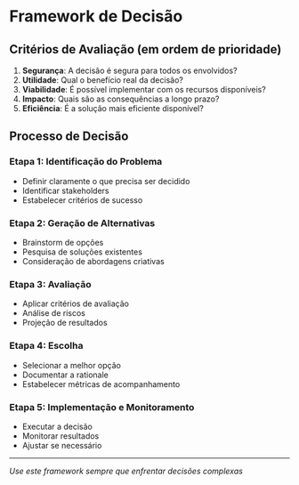 # Framework de Decisão

## Critérios de Avaliação (em ordem de prioridade)

1. **Segurança**: A decisão é segura para todos os envolvidos?
2. **Utilidade**: Qual o benefício real da decisão?
3. **Viabilidade**: É possível implementar com os recursos disponíveis?
4. **Impacto**: Quais são as consequências a longo prazo?
5. **Eficiência**: É a solução mais eficiente disponível?

## Processo de Decisão

### Etapa 1: Identificação do Problema
- Definir claramente o que precisa ser decidido
- Identificar stakeholders
- Estabelecer critérios de sucesso

### Etapa 2: Geração de Alternativas
- Brainstorm de opções
- Pesquisa de soluções existentes
- Consideração de abordagens criativas

### Etapa 3: Avaliação
- Aplicar critérios de avaliação
- Análise de riscos
- Projeção de resultados

### Etapa 4: Escolha
- Selecionar a melhor opção
- Documentar a rationale
- Estabelecer métricas de acompanhamento

### Etapa 5: Implementação e Monitoramento
- Executar a decisão
- Monitorar resultados
- Ajustar se necessário

---
*Use este framework sempre que enfrentar decisões complexas*

